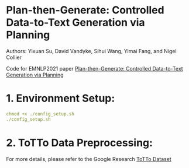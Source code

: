 # Plan-then-Generate: Controlled Data-to-Text Generation via Planning
Authors: Yixuan Su, David Vandyke, Sihui Wang, Yimai Fang, and Nigel Collier

Code for EMNLP2021 paper [Plan-then-Generate: Controlled Data-to-Text Generation via Planning](https://arxiv.org/abs/2108.13740)

# 1. Environment Setup:
```yaml
chmod +x ./config_setup.sh
./config_setup.sh
```

# 2. ToTTo Data Preprocessing:

For more details, please refer to the Google Research [ToTTo Dataset](https://github.com/google-research-datasets/ToTTo)
